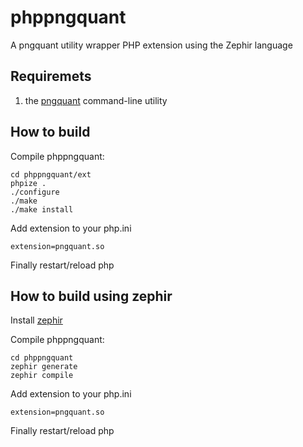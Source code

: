 phppngquant
===========

A pngquant utility wrapper PHP extension using the Zephir language

Requiremets
-----------
1. the [pngquant](http://pngquant.org/) command-line utility


How to build
-------------------------

Compile phppngquant:

    cd phppngquant/ext
    phpize .
    ./configure
    ./make
    ./make install

Add extension to your php.ini

    extension=pngquant.so


Finally restart/reload php

How to build using zephir
-------------------------

Install [zephir](http://zephir-lang.com/install.html)

Compile phppngquant:

    cd phppngquant
    zephir generate
    zephir compile

Add extension to your php.ini

    extension=pngquant.so

Finally restart/reload php

